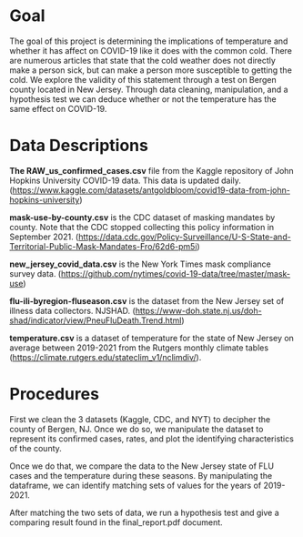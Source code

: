 # Goal

The goal of this project is determining the implications of temperature and whether it has affect on COVID-19 like it does with the common cold. There are numerous articles that state that the cold weather does not directly make a person sick, but can make a person more susceptible to getting the cold. We explore the validity of this statement through a test on Bergen county located in New Jersey. Through data cleaning, manipulation, and a hypothesis test we can deduce whether or not the temperature has the same effect on COVID-19. 

# Data Descriptions
**The RAW_us_confirmed_cases.csv** file from the Kaggle repository of John Hopkins University COVID-19 data. This data is updated daily. (https://www.kaggle.com/datasets/antgoldbloom/covid19-data-from-john-hopkins-university)

**mask-use-by-county.csv** is the CDC dataset of masking mandates by county. Note that the CDC stopped collecting this policy information in September 2021. (https://data.cdc.gov/Policy-Surveillance/U-S-State-and-Territorial-Public-Mask-Mandates-Fro/62d6-pm5i)

**new_jersey_covid_data.csv** is the New York Times mask compliance survey data. (https://github.com/nytimes/covid-19-data/tree/master/mask-use)

**flu-ili-byregion-fluseason.csv** is the dataset from the New Jersey set of illness data collectors. NJSHAD. (https://www-doh.state.nj.us/doh-shad/indicator/view/PneuFluDeath.Trend.html)

**temperature.csv** is a dataset of temperature for the state of New Jersey on average between 2019-2021 from the Rutgers monthly climate tables (https://climate.rutgers.edu/stateclim_v1/nclimdiv/).

# Procedures
First we clean the 3 datasets (Kaggle, CDC, and NYT) to decipher the county of Bergen, NJ. Once we do so, we manipulate the dataset to represent its confirmed cases, rates, and plot the identifying characteristics of the county.

Once we do that, we compare the data to the New Jersey state of FLU cases and the temperature during these seasons. By manipulating the dataframe, we can identify matching sets of values for the years of 2019-2021. 

After matching the two sets of data, we run a hypothesis test and give a comparing result found in the final_report.pdf document. 

